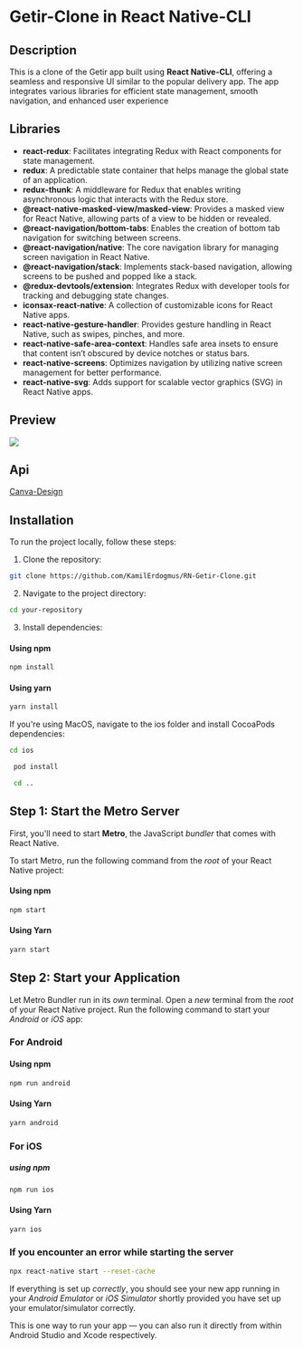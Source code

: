 # Getir-Clone in React Native-CLI

## Description

This is a clone of the Getir app built using **React Native-CLI**, offering a seamless and responsive UI similar to the popular delivery app. The app integrates various libraries for efficient state management, smooth navigation, and enhanced user experience

## Libraries

- **react-redux**: Facilitates integrating Redux with React components for state management.
- **redux**: A predictable state container that helps manage the global state of an application.
- **redux-thunk**: A middleware for Redux that enables writing asynchronous logic that interacts with the Redux store.
- **@react-native-masked-view/masked-view**: Provides a masked view for React Native, allowing parts of a view to be hidden or revealed.
- **@react-navigation/bottom-tabs**: Enables the creation of bottom tab navigation for switching between screens.
- **@react-navigation/native**: The core navigation library for managing screen navigation in React Native.
- **@react-navigation/stack**: Implements stack-based navigation, allowing screens to be pushed and popped like a stack.
- **@redux-devtools/extension**: Integrates Redux with developer tools for tracking and debugging state changes.
- **iconsax-react-native**: A collection of customizable icons for React Native apps.
- **react-native-gesture-handler**: Provides gesture handling in React Native, such as swipes, pinches, and more.
- **react-native-safe-area-context**: Handles safe area insets to ensure that content isn’t obscured by device notches or status bars.
- **react-native-screens**: Optimizes navigation by utilizing native screen management for better performance.
- **react-native-svg**: Adds support for scalable vector graphics (SVG) in React Native apps.

## Preview

![](/assets/RN-Getir-Clone.gif)

## Api

[Canva-Design](https://www.canva.com/design/DAE6raJ09CA/_swn0NPca1mRG3hTlGFkgg/view)

## Installation

To run the project locally, follow these steps:

1. Clone the repository:

```bash
git clone https://github.com/KamilErdogmus/RN-Getir-Clone.git
```

2. Navigate to the project directory:

```bash
cd your-repository
```

3. Install dependencies:

#### Using npm

```bash
npm install
```

#### Using yarn

```bash
yarn install
```

If you're using MacOS, navigate to the ios folder and install CocoaPods dependencies:

```bash
cd ios
```

```bash
 pod install
```

```bash
 cd ..
```

## Step 1: Start the Metro Server

First, you'll need to start **Metro**, the JavaScript _bundler_ that comes with React Native.

To start Metro, run the following command from the _root_ of your React Native project:

#### Using npm

```bash
npm start
```

#### Using Yarn

```bash
yarn start
```

## Step 2: Start your Application

Let Metro Bundler run in its _own_ terminal. Open a _new_ terminal from the _root_ of your React Native project. Run the following command to start your _Android_ or _iOS_ app:

### For Android

#### Using npm

```bash
npm run android
```

#### Using Yarn

```bash
yarn android
```

### For iOS

##### using npm

```bash
npm run ios
```

#### Using Yarn

```bash
yarn ios
```

### If you encounter an error while starting the server

```bash
npx react-native start --reset-cache
```

If everything is set up _correctly_, you should see your new app running in your _Android Emulator_ or _iOS Simulator_ shortly provided you have set up your emulator/simulator correctly.

This is one way to run your app — you can also run it directly from within Android Studio and Xcode respectively.
